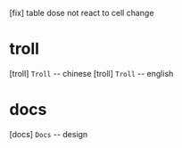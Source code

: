 [fix] table dose not react to cell change

# troll

[troll] `Troll` -- chinese
[troll] `Troll` -- english

# docs

[docs] `Docs` -- design
